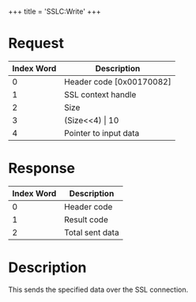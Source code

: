 +++
title = 'SSLC:Write'
+++

# Request

| Index Word | Description                |
|------------|----------------------------|
| 0          | Header code \[0x00170082\] |
| 1          | SSL context handle         |
| 2          | Size                       |
| 3          | (Size\<\<4) \| 10          |
| 4          | Pointer to input data      |

# Response

| Index Word | Description     |
|------------|-----------------|
| 0          | Header code     |
| 1          | Result code     |
| 2          | Total sent data |

# Description

This sends the specified data over the SSL connection.
